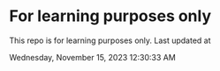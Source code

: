 # For learning purposes only
This repo is for learning purposes only.
Last updated at

Wednesday, November 15, 2023 12:30:33 AM

